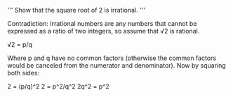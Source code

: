 
'''
Show that the square root of 2 is irrational.
'''

Contradiction:
Irrational numbers are any numbers that cannot be expressed as a ratio of two integers, so assume that √2 is rational.

√2 = p/q

Where p and q have no common factors (otherwise the common factors would be canceled from the numerator and denominator). Now by squaring both sides:

2 = (p/q)^2
2 = p^2/q^2
2q^2 = p^2


